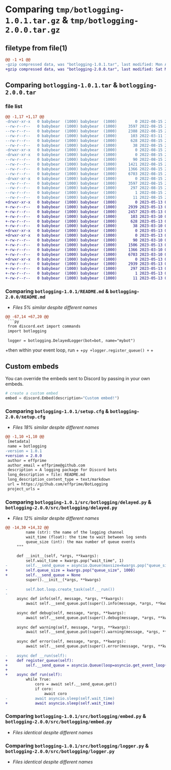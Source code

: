 # Comparing `tmp/botlogging-1.0.1.tar.gz` & `tmp/botlogging-2.0.0.tar.gz`

## filetype from file(1)

```diff
@@ -1 +1 @@
-gzip compressed data, was "botlogging-1.0.1.tar", last modified: Mon Aug 15 23:38:06 2022, max compression
+gzip compressed data, was "botlogging-2.0.0.tar", last modified: Sat May 13 01:40:15 2023, max compression
```

## Comparing `botlogging-1.0.1.tar` & `botlogging-2.0.0.tar`

### file list

```diff
@@ -1,17 +1,17 @@
-drwxr-xr-x   0 babybear  (1000) babybear  (1000)        0 2022-08-15 23:38:06.111037 botlogging-1.0.1/
--rw-r--r--   0 babybear  (1000) babybear  (1000)     3597 2022-08-15 23:38:06.111037 botlogging-1.0.1/PKG-INFO
--rw-r--r--   0 babybear  (1000) babybear  (1000)     2388 2022-08-15 23:32:01.000000 botlogging-1.0.1/README.md
--rw-r--r--   0 babybear  (1000) babybear  (1000)      103 2022-03-11 13:26:14.000000 botlogging-1.0.1/pyproject.toml
--rw-r--r--   0 babybear  (1000) babybear  (1000)      628 2022-08-15 23:38:06.111037 botlogging-1.0.1/setup.cfg
--rw-r--r--   0 babybear  (1000) babybear  (1000)       38 2022-08-15 22:35:14.000000 botlogging-1.0.1/setup.py
-drwxr-xr-x   0 babybear  (1000) babybear  (1000)        0 2022-08-15 23:38:06.111037 botlogging-1.0.1/src/
-drwxr-xr-x   0 babybear  (1000) babybear  (1000)        0 2022-08-15 23:38:06.111037 botlogging-1.0.1/src/botlogging/
--rw-r--r--   0 babybear  (1000) babybear  (1000)       90 2022-08-15 23:38:00.000000 botlogging-1.0.1/src/botlogging/__init__.py
--rw-r--r--   0 babybear  (1000) babybear  (1000)     1421 2022-08-15 23:38:00.000000 botlogging-1.0.1/src/botlogging/delayed.py
--rw-r--r--   0 babybear  (1000) babybear  (1000)     1366 2022-08-15 23:38:00.000000 botlogging-1.0.1/src/botlogging/embed.py
--rw-r--r--   0 babybear  (1000) babybear  (1000)     6703 2022-08-15 23:38:00.000000 botlogging-1.0.1/src/botlogging/logger.py
-drwxr-xr-x   0 babybear  (1000) babybear  (1000)        0 2022-08-15 23:38:06.111037 botlogging-1.0.1/src/botlogging.egg-info/
--rw-r--r--   0 babybear  (1000) babybear  (1000)     3597 2022-08-15 23:38:06.000000 botlogging-1.0.1/src/botlogging.egg-info/PKG-INFO
--rw-r--r--   0 babybear  (1000) babybear  (1000)      297 2022-08-15 23:38:06.000000 botlogging-1.0.1/src/botlogging.egg-info/SOURCES.txt
--rw-r--r--   0 babybear  (1000) babybear  (1000)        1 2022-08-15 23:38:06.000000 botlogging-1.0.1/src/botlogging.egg-info/dependency_links.txt
--rw-r--r--   0 babybear  (1000) babybear  (1000)       11 2022-08-15 23:38:06.000000 botlogging-1.0.1/src/botlogging.egg-info/top_level.txt
+drwxr-xr-x   0 babybear  (1000) babybear  (1000)        0 2023-05-13 01:40:15.952622 botlogging-2.0.0/
+-rw-r--r--   0 babybear  (1000) babybear  (1000)     2939 2023-05-13 01:40:15.952622 botlogging-2.0.0/PKG-INFO
+-rw-r--r--   0 babybear  (1000) babybear  (1000)     2457 2023-05-13 01:37:34.000000 botlogging-2.0.0/README.md
+-rw-r--r--   0 babybear  (1000) babybear  (1000)      103 2023-03-10 01:45:17.000000 botlogging-2.0.0/pyproject.toml
+-rw-r--r--   0 babybear  (1000) babybear  (1000)      628 2023-05-13 01:40:15.952622 botlogging-2.0.0/setup.cfg
+-rw-r--r--   0 babybear  (1000) babybear  (1000)       38 2023-03-10 01:45:17.000000 botlogging-2.0.0/setup.py
+drwxr-xr-x   0 babybear  (1000) babybear  (1000)        0 2023-05-13 01:40:15.942622 botlogging-2.0.0/src/
+drwxr-xr-x   0 babybear  (1000) babybear  (1000)        0 2023-05-13 01:40:15.952622 botlogging-2.0.0/src/botlogging/
+-rw-r--r--   0 babybear  (1000) babybear  (1000)       90 2023-03-10 01:45:17.000000 botlogging-2.0.0/src/botlogging/__init__.py
+-rw-r--r--   0 babybear  (1000) babybear  (1000)     1506 2023-05-13 01:37:34.000000 botlogging-2.0.0/src/botlogging/delayed.py
+-rw-r--r--   0 babybear  (1000) babybear  (1000)     1366 2023-03-10 01:45:17.000000 botlogging-2.0.0/src/botlogging/embed.py
+-rw-r--r--   0 babybear  (1000) babybear  (1000)     6703 2023-03-10 01:45:17.000000 botlogging-2.0.0/src/botlogging/logger.py
+drwxr-xr-x   0 babybear  (1000) babybear  (1000)        0 2023-05-13 01:40:15.952622 botlogging-2.0.0/src/botlogging.egg-info/
+-rw-r--r--   0 babybear  (1000) babybear  (1000)     2939 2023-05-13 01:40:15.000000 botlogging-2.0.0/src/botlogging.egg-info/PKG-INFO
+-rw-r--r--   0 babybear  (1000) babybear  (1000)      297 2023-05-13 01:40:15.000000 botlogging-2.0.0/src/botlogging.egg-info/SOURCES.txt
+-rw-r--r--   0 babybear  (1000) babybear  (1000)        1 2023-05-13 01:40:15.000000 botlogging-2.0.0/src/botlogging.egg-info/dependency_links.txt
+-rw-r--r--   0 babybear  (1000) babybear  (1000)       11 2023-05-13 01:40:15.000000 botlogging-2.0.0/src/botlogging.egg-info/top_level.txt
```

### Comparing `botlogging-1.0.1/README.md` & `botlogging-2.0.0/README.md`

 * *Files 5% similar despite different names*

```diff
@@ -67,14 +67,20 @@
 ```py
 from discord.ext import commands
 import botlogging
 
 logger = botlogging.DelayedLogger(bot=bot, name="mybot")
 ```
 
+then within your event loop, run
+
+```py
+logger.register_queue()
+```
+
 ## Custom embeds
 
 You can override the embeds sent to Discord by passing in your own embeds.
 
 ```py
 # create a custom embed
 embed = discord.Embed(description="Custom embed!")
```

### Comparing `botlogging-1.0.1/setup.cfg` & `botlogging-2.0.0/setup.cfg`

 * *Files 18% similar despite different names*

```diff
@@ -1,10 +1,10 @@
 [metadata]
 name = botlogging
-version = 1.0.1
+version = 2.0.0
 author = effprime
 author_email = effprime@github.com
 description = A logging package for Discord bots
 long_description = file: README.md
 long_description_content_type = text/markdown
 url = https://github.com/effprime/BotLogging
 project_urls =
```

### Comparing `botlogging-1.0.1/src/botlogging/delayed.py` & `botlogging-2.0.0/src/botlogging/delayed.py`

 * *Files 12% similar despite different names*

```diff
@@ -14,30 +14,32 @@
         name (str): the name of the logging channel
         wait_time (float): the time to wait between log sends
         queue_size (int): the max number of queue events
     """
 
     def __init__(self, *args, **kwargs):
         self.wait_time = kwargs.pop("wait_time", 1)
-        self.__send_queue = asyncio.Queue(maxsize=kwargs.pop("queue_size", 1000))
+        self.queue_size = kwargs.pop("queue_size", 1000)
+        self.__send_queue = None
         super().__init__(*args, **kwargs)
 
-        self.bot.loop.create_task(self.__run())
-
     async def info(self, message, *args, **kwargs):
         await self.__send_queue.put(super().info(message, *args, **kwargs))
 
     async def debug(self, message, *args, **kwargs):
         await self.__send_queue.put(super().debug(message, *args, **kwargs))
 
     async def warning(self, message, *args, **kwargs):
         await self.__send_queue.put(super().warning(message, *args, **kwargs))
 
     async def error(self, message, *args, **kwargs):
         await self.__send_queue.put(super().error(message, *args, **kwargs))
 
-    async def __run(self):
+    def register_queue(self):
+        self.__send_queue = asyncio.Queue(loop=asyncio.get_event_loop(), maxsize=self.queue_size)
+
+    async def run(self):
         while True:
             coro = await self.__send_queue.get()
             if coro:
                 await coro
-            await asyncio.sleep(self.wait_time)
+            await asyncio.sleep(self.wait_time)
```

### Comparing `botlogging-1.0.1/src/botlogging/embed.py` & `botlogging-2.0.0/src/botlogging/embed.py`

 * *Files identical despite different names*

### Comparing `botlogging-1.0.1/src/botlogging/logger.py` & `botlogging-2.0.0/src/botlogging/logger.py`

 * *Files identical despite different names*

